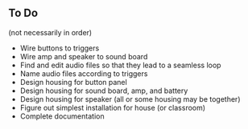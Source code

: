 ## To Do
(not necessarily in order)
- Wire buttons to triggers
- Wire amp and speaker to sound board
- Find and edit audio files so that they lead to a seamless loop
- Name audio files according to triggers
- Design housing for button panel
- Design housing for sound board, amp, and battery
- Design housing for speaker (all or some housing may be together)
- Figure out simplest installation for house (or classroom)
- Complete documentation
